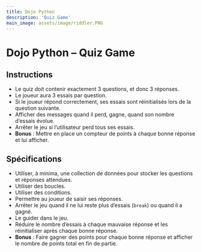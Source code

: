 ```yaml
---
title: Dojo Python
description: 'Quiz Game'
main_image: assets/image/riddler.PNG
---
```


# Dojo Python – Quiz Game

## Instructions
- Le quiz doit contenir exactement 3 questions, et donc 3 réponses.
- Le joueur aura 3 essais par question.
- Si le joueur répond correctement, ses essais sont réinitialisés lors de la question suivante.
- Afficher des messages quand il perd, gagne, quand son nombre d’essais évolue.
- Arrêter le jeu si l’utilisateur perd tous ses essais.
- **Bonus** : Mettre en place un compteur de points à chaque bonne réponse et lui afficher.

## Spécifications
- Utiliser, à minima, une collection de données pour stocker les questions et réponses attendues.
- Utiliser des boucles.
- Utiliser des conditions.
- Permettre au joueur de saisir ses réponses.
- Arrêter le jeu quand il ne lui reste plus d’essais (`break`) ou quand il a gagné.
- Le guider dans le jeu.
- Réduire le nombre d’essais à chaque mauvaise réponse et les réinitialiser après chaque bonne réponse.
- **Bonus** : Faire gagner des points pour chaque bonne réponse et afficher le nombre de points total en fin de partie.
